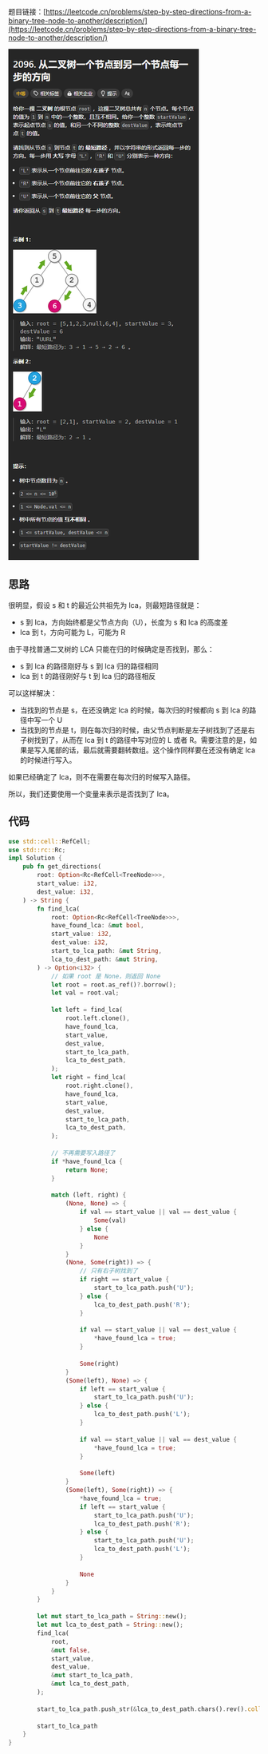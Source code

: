 题目链接：[https://leetcode.cn/problems/step-by-step-directions-from-a-binary-tree-node-to-another/description/](https://leetcode.cn/problems/step-by-step-directions-from-a-binary-tree-node-to-another/description/)

![](../../../../../images/2024/1733396650520-673d84dd-853b-40ed-ba5f-ddaf0f2bfcab.png)

## 思路
很明显，假设 s 和 t 的最近公共祖先为 lca，则最短路径就是：

+ s 到 lca，方向始终都是父节点方向（U），长度为 s 和 lca 的高度差
+ lca 到 t，方向可能为 L，可能为 R

由于寻找普通二叉树的 LCA 只能在归的时候确定是否找到，那么：

+ s 到 lca 的路径刚好与 s 到 lca 归的路径相同
+ lca 到 t 的路径刚好与 t 到 lca 归的路径相反

可以这样解决：

+ 当找到的节点是 s，在还没确定 lca 的时候，每次归的时候都向 s 到 lca 的路径中写一个 U
+ 当找到的节点是 t，则在每次归的时候，由父节点判断是左子树找到了还是右子树找到了，从而在 lca 到 t 的路径中写对应的 L 或者 R。需要注意的是，如果是写入尾部的话，最后就需要翻转数组。这个操作同样要在还没有确定 lca 的时候进行写入。

如果已经确定了 lca，则不在需要在每次归的时候写入路径。

所以，我们还要使用一个变量来表示是否找到了 lca。

## 代码
```rust
use std::cell::RefCell;
use std::rc::Rc;
impl Solution {
    pub fn get_directions(
        root: Option<Rc<RefCell<TreeNode>>>,
        start_value: i32,
        dest_value: i32,
    ) -> String {
        fn find_lca(
            root: Option<Rc<RefCell<TreeNode>>>,
            have_found_lca: &mut bool,
            start_value: i32,
            dest_value: i32,
            start_to_lca_path: &mut String,
            lca_to_dest_path: &mut String,
        ) -> Option<i32> {
            // 如果 root 是 None，则返回 None
            let root = root.as_ref()?.borrow();
            let val = root.val;

            let left = find_lca(
                root.left.clone(),
                have_found_lca,
                start_value,
                dest_value,
                start_to_lca_path,
                lca_to_dest_path,
            );
            let right = find_lca(
                root.right.clone(),
                have_found_lca,
                start_value,
                dest_value,
                start_to_lca_path,
                lca_to_dest_path,
            );

            // 不再需要写入路径了
            if *have_found_lca {
                return None;
            }

            match (left, right) {
                (None, None) => {
                    if val == start_value || val == dest_value {
                        Some(val)
                    } else {
                        None
                    }
                }
                (None, Some(right)) => {
                    // 只有右子树找到了
                    if right == start_value {
                        start_to_lca_path.push('U');
                    } else {
                        lca_to_dest_path.push('R');
                    }

                    if val == start_value || val == dest_value {
                        *have_found_lca = true;
                    }

                    Some(right)
                }
                (Some(left), None) => {
                    if left == start_value {
                        start_to_lca_path.push('U');
                    } else {
                        lca_to_dest_path.push('L');
                    }

                    if val == start_value || val == dest_value {
                        *have_found_lca = true;
                    }

                    Some(left)
                }
                (Some(left), Some(right)) => {
                    *have_found_lca = true;
                    if left == start_value {
                        start_to_lca_path.push('U');
                        lca_to_dest_path.push('R');
                    } else {
                        start_to_lca_path.push('U');
                        lca_to_dest_path.push('L');
                    }

                    None
                }
            }
        }

        let mut start_to_lca_path = String::new();
        let mut lca_to_dest_path = String::new();
        find_lca(
            root,
            &mut false,
            start_value,
            dest_value,
            &mut start_to_lca_path,
            &mut lca_to_dest_path,
        );

        start_to_lca_path.push_str(&lca_to_dest_path.chars().rev().collect::<String>());

        start_to_lca_path
    }
}
```



